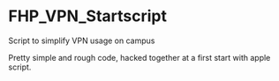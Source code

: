 FHP_VPN_Startscript
===================

Script to simplify VPN usage on campus

Pretty simple and rough code, hacked together at a first start with apple script.
